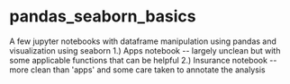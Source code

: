 # pandas_seaborn_basics
A few jupyter notebooks with dataframe manipulation using pandas and visualization using seaborn
  1.) Apps notebook -- largely unclean but with some applicable functions that can be helpful
  2.) Insurance notebook -- more clean than 'apps' and some care taken to annotate the analysis 
